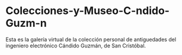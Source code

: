 # Colecciones-y-Museo-C-ndido-Guzm-n
Esta es la galería virtual de la colección personal de antiguedades del ingeniero electrónico Cándido Guzmán, de San Cristóbal.

